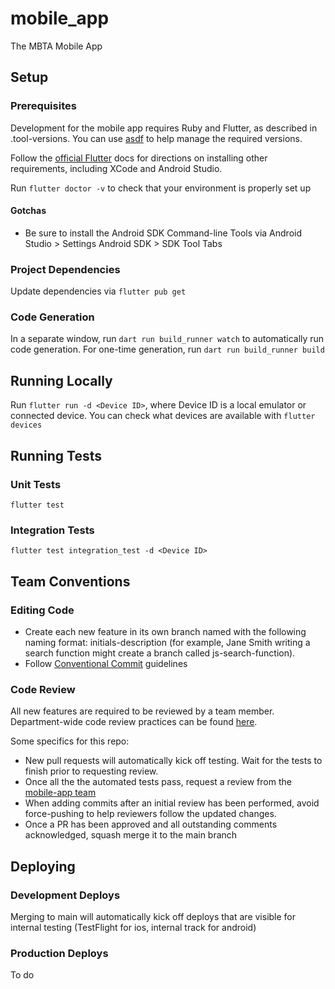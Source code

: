 # mobile_app

The MBTA Mobile App

## Setup

### Prerequisites

Development for the mobile app requires Ruby and Flutter, as described in .tool-versions. You can use [asdf](https://asdf-vm.com/) to help manage the required versions.

Follow the [official Flutter](https://docs.flutter.dev/get-started/install/macos) docs for directions on installing other requirements, including XCode and Android Studio.

Run `flutter doctor -v` to check that your environment is properly set up

#### Gotchas

- Be sure to install the Android SDK Command-line Tools via Android Studio > Settings Android SDK > SDK Tool Tabs

### Project Dependencies

Update dependencies via `flutter pub get`

### Code Generation

In a separate window, run `dart run build_runner watch` to automatically run code generation. For one-time generation, run `dart run build_runner build`

## Running Locally

Run `flutter run -d <Device ID>`, where Device ID is a local emulator or connected device.
You can check what devices are available with `flutter devices`

## Running Tests

### Unit Tests

`flutter test`

### Integration Tests

`flutter test integration_test -d <Device ID>`

## Team Conventions

### Editing Code

- Create each new feature in its own branch named with the following naming format: initials-description (for example, Jane Smith writing a search function might create a branch called js-search-function).
- Follow [Conventional Commit](https://www.conventionalcommits.org/en/v1.0.0-beta.2/) guidelines

### Code Review

All new features are required to be reviewed by a team member. Department-wide code review practices can be found [here](https://www.notion.so/mbta-downtown-crossing/Code-Reviews-df7d4d6bb6aa4831a81bc8cef1bebbb5).

Some specifics for this repo:

- New pull requests will automatically kick off testing. Wait for the tests to finish prior to requesting review.
- Once all the the automated tests pass, request a review from the [mobile-app team](https://github.com/orgs/mbta/teams/mobile-app)
- When adding commits after an initial review has been performed, avoid force-pushing to help reviewers follow the updated changes.
- Once a PR has been approved and all outstanding comments acknowledged, squash merge it to the main branch

## Deploying

### Development Deploys

Merging to main will automatically kick off deploys that are visible for internal testing (TestFlight for ios, internal track for android)

### Production Deploys

To do
